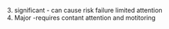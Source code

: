 3. significant - can cause risk failure limited attention
4. Major -requires contant attention and motitoring
